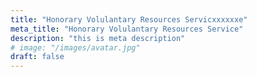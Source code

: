 ```yaml
---
title: "Honorary Volulantary Resources Servicxxxxxxe"
meta_title: "Honorary Volulantary Resources Service"
description: "this is meta description"
# image: "/images/avatar.jpg"
draft: false
---
```

